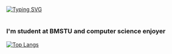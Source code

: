 [![Typing SVG](https://readme-typing-svg.herokuapp.com?color=%2336BCF7&lines=Hi,+I'm+Elizaveta)](https://git.io/typing-svg)
<h1></h1>
<h3>I'm student at BMSTU and computer science enjoyer</h3>

[![Top Langs](https://github-readme-stats.vercel.app/api/top-langs/?username=aliseshmidt&layout=compact)](https://github.com/anuraghazra/github-readme-stats)
<!--
**Aliseshmidt/Aliseshmidt** is a ✨ _special_ ✨ repository because its `README.md` (this file) appears on your GitHub profile.

Here are some ideas to get you started:

- 🔭 I’m currently working on ...
- 🌱 I’m currently learning ...
- 👯 I’m looking to collaborate on ...
- 🤔 I’m looking for help with ...
- 💬 Ask me about ...
- 📫 How to reach me: ...
- 😄 Pronouns: ...
- ⚡ Fun fact: ...
-->
